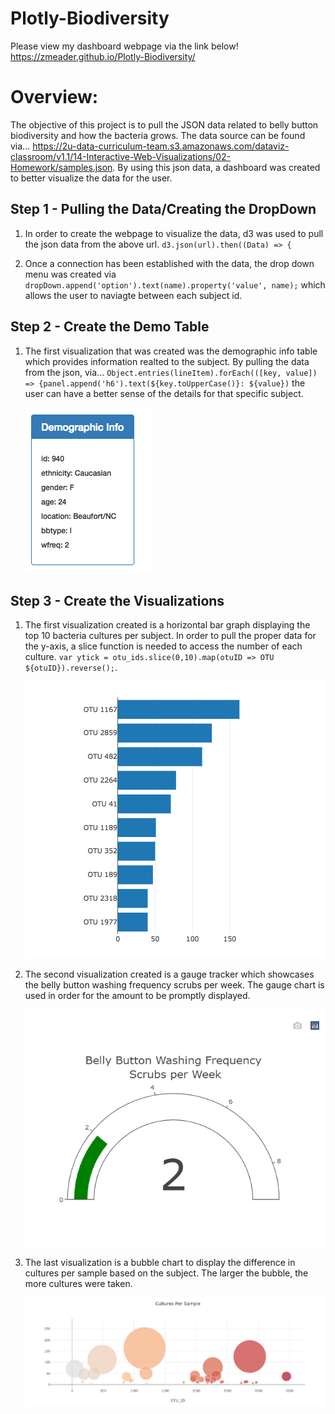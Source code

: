 # Plotly-Biodiversity
Please view my dashboard webpage via the link below!
<https://zmeader.github.io/Plotly-Biodiversity/>

# Overview:
The objective of this project is to pull the JSON data related to belly button biodiversity and how the bacteria grows. The data source can be found via... <https://2u-data-curriculum-team.s3.amazonaws.com/dataviz-classroom/v1.1/14-Interactive-Web-Visualizations/02-Homework/samples.json>. By using this json data, a dashboard was created to better visualize the data for the user.

## Step 1 - Pulling the Data/Creating the DropDown
1. In order to create the webpage to visualize the data, d3 was used to pull the json data from the above url. `d3.json(url).then((Data) => {`

2. Once a connection has been established with the data, the drop down menu was created via ` dropDown.append('option').text(name).property('value', name);` which allows the user to naviagte between each subject id. 

## Step 2 - Create the Demo Table
1. The first visualization that was created was the demographic info table which provides information realted to the subject. By pulling the data from the json, via... `Object.entries(lineItem).forEach(([key, value]) => {panel.append('h6').text(${key.toUpperCase()}: ${value})` the user can have a better sense of the details for that specific subject.  

    ![BBB](Images/hw03.png)

## Step 3 - Create the Visualizations
1. The first visualization created is a horizontal bar graph displaying the top 10 bacteria cultures per subject. In order to pull the proper data for the y-axis, a slice function is needed to access the number of each culture. `var ytick = otu_ids.slice(0,10).map(otuID => OTU ${otuID}).reverse();`.

    ![BBB](Images/hw01.png)

2. The second visualization created is a gauge tracker which showcases the belly button washing frequency scrubs per week. The gauge chart is used in order for the amount to be promptly displayed. 

    ![BBB](Images/gauge.png)

3. The last visualization is a bubble chart to display the difference in cultures per sample based on the subject. The larger the bubble, the more cultures were taken. 

    ![BBB](Images/bubble.png)
